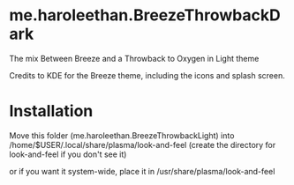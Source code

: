 # me.haroleethan.BreezeThrowbackDark
The mix Between Breeze and a Throwback to Oxygen in Light theme

Credits to KDE for the Breeze theme, including the icons and splash screen.

# Installation
Move this folder (me.haroleethan.BreezeThrowbackLight) into /home/$USER/.local/share/plasma/look-and-feel (create the directory for look-and-feel if you don't see it)

or if you want it system-wide, place it in /usr/share/plasma/look-and-feel
